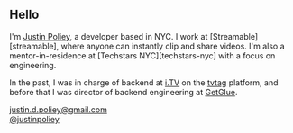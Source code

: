 ## Hello

<div class="h-card">
<div class="p-note">
I'm <a class="u-url p-name" href="/">Justin Poliey</a>,
a developer based in <span class="p-locality">NYC</span>.
I work at <span class="p-org">[Streamable][streamable]</span>, where anyone can instantly clip and share videos.
I'm also a mentor-in-residence at [<span class="p-org">Techstars</span> NYC][techstars-nyc] with a focus on engineering.

In the past,
I was in charge of backend at <span class="p-org">[i.TV][itv]</span> on the [tvtag](tvtag) platform,
and before that I was director of backend engineering at <span class="p-org">[GetGlue][getglue]</span>.
</div>

<a class="u-email" href="mailto:justin.d.poliey@gmail.com">justin.d.poliey@gmail.com</a> \
<a href="https://twitter.com/justinpoliey" rel="me">@justinpoliey</a>
</div>

[getglue]: https://angel.co/getglue
[github-jdp]: http://github.com/jdp
[itv]: http://i.tv
[streamable]: https://streamable.com
[techstars-nyc]: http://www.techstars.com/program/locations/nyc/
[tvtag]: http://adage.com/article/the-media-guy/tvtag-getglue-paying-50-people-watch-tv/291360/

[email]: mailto:justin.d.poliey@gmail.com
[github]: http://github.com/jdp
[stack-overflow]: http://stackoverflow.com/users/6967/justin-poliey
[coderwall]: https://coderwall.com/jdp
[twitter]: http://twitter.com/justinpoliey
[linkedin]: http://www.linkedin.com/profile/view?id=18652837
[tumblr]: http://tumble.justinpoliey.com/
[irc]: irc://irc.freenode.net/jdp,isnick
